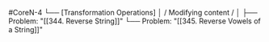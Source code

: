 #CoreN-4
└── [Transformation Operations]
    │   / Modifying content /
    │
    ├── Problem: "[[344. Reverse String]]"
    └── Problem: "[[345. Reverse Vowels of a String]]"